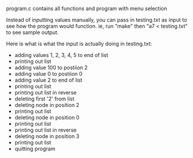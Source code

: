 program.c contains all functions and program with menu selection

Instead of inputting values manually, you can pass in testing.txt as input to 
see how the program would function. ie, run "make" then "a7 < testing.txt" to 
see sample output.

Here is what is what the input is actually doing in testing.txt:
- adding values 1, 2, 3, 4, 5 to end of list
- printing out list
- adding value 100 to postiion 2
- adding value 0 to postiion 0
- adding value 2 to end of list
- printing out list
- printing out list in reverse
- deleting first '2' from list
- deleting node in position 2
- printing out list
- deleting node in position 0
- printing out list
- printing out list in reverse
- deleting node in position 3
- printing out list
- quitting program 

